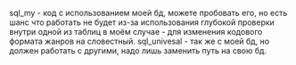 sql_my - код с использованием моей бд, можете пробовать его, но есть шанс что работать не будет из-за использования глубокой проверки внутри одной из таблиц
в моём случае - для изменения кодового формата жанров на словестный.
sql_univesal - так же с моей бд, но должен работать с другими, надо лишь заменить путь на свою бд.
